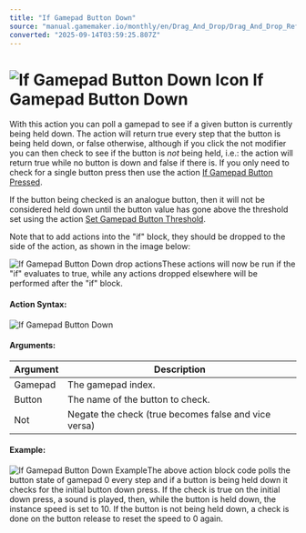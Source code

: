 ```yaml
---
title: "If Gamepad Button Down"
source: "manual.gamemaker.io/monthly/en/Drag_And_Drop/Drag_And_Drop_Reference/Gamepad/If_Gamepad_Button_Down.htm"
converted: "2025-09-14T03:59:25.807Z"
---
```


# ![If Gamepad Button Down Icon](../../../assets/Images/Scripting_Reference/Drag_And_Drop/Reference/Gamepad/i_GamePad_If_Button_Down.png) If Gamepad Button Down

With this action you can poll a gamepad to see if a given button is currently being held down. The action will return true every step that the button is being held down, or false otherwise, although if you click the not modifier you can then check to see if the button is _not_ being held, i.e.: the action will return true while no button is down and false if there is. If you only need to check for a single button press then use the action [If Gamepad Button Pressed](If_Gamepad_Button_Pressed.md).

If the button being checked is an analogue button, then it will not be considered held down until the button value has gone above the threshold set using the action [Set Gamepad Button Threshold](Set_Gamepad_Button_Threshold.md).

Note that to add actions into the "if" block, they should be dropped to the side of the action, as shown in the image below:

![If Gamepad Button Down drop actions](../../../assets/Images/Scripting_Reference/Drag_And_Drop/Reference/Gamepad/a_If_Gamepad_Button_DownDrop.png)These actions will now be run if the "if" evaluates to true, while any actions dropped elsewhere will be performed after the "if" block.

#### Action Syntax:

![If Gamepad Button Down](../../../assets/Images/Scripting_Reference/Drag_And_Drop/Reference/Gamepad/a_GamePad_If_Button_Down.png)

#### Arguments:

| Argument | Description |
| --- | --- |
| Gamepad | The gamepad index. |
| Button | The name of the button to check. |
| Not | Negate the check (true becomes false and vice versa) |

#### Example:

![If Gamepad Button Down Example](../../../assets/Images/Scripting_Reference/Drag_And_Drop/Reference/Gamepad/e_GamePad_If_Button_Down.png)The above action block code polls the button state of gamepad 0 every step and if a button is being held down it checks for the initial button down press. If the check is true on the initial down press, a sound is played, then, while the button is held down, the instance speed is set to 10. If the button is not being held down, a check is done on the button release to reset the speed to 0 again.